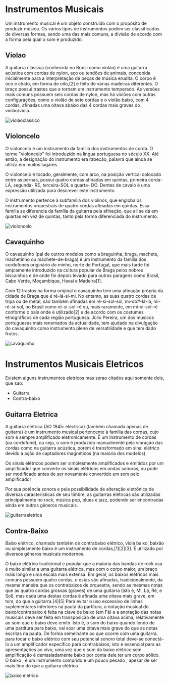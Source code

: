 # Instrumentos Musicais

Um instrumento musical é um objeto construído com o propósito de produzir música. Os vários tipos de instrumentos podem ser classificados de diversas formas, sendo uma das mais comuns, a divisão de acordo com a forma pela qual o som é produzido.

## Violao
A guitarra clássica (conhecida no Brasil como violão) é uma guitarra acústica com cordas de nylon, aço ou tendões de animais, concebida inicialmente para a interpretação de peças de música erudita. O corpo é oco e chato, em forma de oito,[2] e feito de várias madeiras diferentes. O braço possui trastes que a tornam um instrumento temperado. As versões mais comuns possuem seis cordas de nylon, mas há violões com outras configurações, como o violão de sete cordas e o violão baixo, com 4 cordas, afinadas uma oitava abaixo das 4 cordas mais graves do violão/viola. 

![violaoclassico](https://www.habro.com.br/wp-content/uploads/thumbnails/2019-11-vc564t_01_-2-1036x584-1575914902.png)

## Violoncelo
O violoncelo é um instrumento da família dos instrumentos de corda. O termo "violoncelo" foi introduzido na língua portuguesa no século XX. Até então, a designação do instrumento era rabecão, palavra que ainda se utiliza em muitos lugares.

O violoncelo é tocado, geralmente, com arco, na posição vertical colocado entre as pernas, possui quatro cordas afinadas em quintas, primeira corda- LÁ, segunda- RÉ, terceira-SOL e quarta- DÓ. Dentes de cavalo é uma expressão utilizada para descrever este instrumento.

O instrumento pertence à subfamília dos violinos, que engloba os instrumentos orquestrais de quatro cordas afinadas em quintas. Essa família se diferencia da família da guitarra pela afinação, que ali se dá em quartas em vez de quintas, tanto pela forma diferenciada do instrumento. 

![violoncelo](https://upload.wikimedia.org/wikipedia/commons/2/27/Cello2.jpg)

## Cavaquinho
O cavaquinho (pai de outros modelos como a braguinha, braga, machete, machetinho ou machete-de-braga) é um instrumento da família dos cordofones originário do minho, norte de Portugal, que mais tarde foi amplamente introduzido na cultura popular de Braga pelos nobres biscainhos e de onde foi depois levado para outras paragens como Brasil, Cabo Verde, Moçambique, Havaí e Madeira[1].

Com 12 trastos na forma original o cavaquinho tem uma afinação própria da cidade de Braga que é ré-lá-si-mi. No entanto, as suas quatro cordas de tripa ou de metal, são também afinadas em ré-si-sol-sol, mi-dó#-lá-lá, mi-ré-si-sol, no Brasil como ré-si-sol-ré ou, mais raramente, em mi-si-sol-ré conforme o país onde é utilizado[2] e de acordo com os costumes etnográficos de cada região portuguesa. Júlio Pereira, um dos músicos portugueses mais renomados da actualidade, tem ajudado na divulgação do cavaquinho como instrumento pleno de versatilidade e que tem dado frutos. 

![cavaquinho](https://upload.wikimedia.org/wikipedia/commons/2/26/Cavaquinho_Minho.jpg)

# Instrumentos Musicais Eletricos

Existem alguns instrumentos eletricos mas serao citados aqui somente dois, que sao:

* Guitarra
* Contra-baixo

## Guitarra Eletrica

A guitarra elétrica (AO 1945: eléctrica) (também chamada apenas de guitarra) é um instrumento musical pertencente à família das cordas, cujo som é sempre amplificado eletronicamente. É um Instrumento de cordas (ou cordofone), ou seja, o som é produzido manualmente pela vibração das cordas como na guitarra acústica, porém é transformado em sinal elétrico devido a ação de captadores magnéticos (na maioria dos modelos).

Os sinais elétricos podem ser simplesmente amplificados e emitidos por um amplificador que converte os sinais elétricos em ondas sonoras, ou pode ser modificado antes de ser novamente convertido em som pelo amplificador

Por sua potência sonora e pela possibilidade de alteração eletrônica de diversas características de seu timbre, as guitarras elétricas são utilizadas principalmente no rock, música pop, blues e jazz, podendo ser encontradas ainda em outros gêneros musicais. 

![guitarraeletrica](https://upload.wikimedia.org/wikipedia/commons/3/37/Les_Paul_Traditional.jpg)

## Contra-Baixo
Baixo elétrico, chamado também de contrabaixo elétrico, viola baixo, baixão ou simplesmente baixo é um instrumento de cordas,[1][2][3]. É utilizado por diversos gêneros musicais modernos.

O baixo elétrico tradicional e popular que a maioria das bandas de rock usa é muito similar a uma guitarra elétrica, mas com o corpo maior, um braço mais longo e uma escala mais extensa. Em geral, os baixos elétricos mais comuns possuem quatro cordas, e estas são afinadas, tradicionalmente, da mesma maneira que os contrabaixos de orquestra, sendo as mesmas notas que as quatro cordas grossas (graves) de uma guitarra (isto é, Mi, Lá, Ré, e Sol), mas cada uma destas cordas é afinada uma oitava mais grave, em tom, do que a guitarra.[4][5] Para evitar o uso excessivo de linhas suplementares inferiores na pauta da partitura, a notação musical do baixo/contrabaixo é feita na clave de baixo (em Fá) e a anotação das notas musicais deve ser feita em transposição de uma oitava acima, relativamente ao som que o baixo deve emitir. Isto é, o som do baixo quando lendo de uma partitura para baixo, vai soar uma oitava mais grave do que as notas escritas na pauta. De forma semelhante ao que ocorre com uma guitarra, para tocar o baixo elétrico com seu potencial sonoro total deve-se conectá-lo a um amplificador específico para contrabaixos; isto é essencial para as apresentações ao vivo, uma vez que o som do baixo elétrico sem amplificação é demasiadamente baixo por conta dele ter um corpo sólido. O baixo , é um instrumento comprido e um pouco pesado , apesar de ser mais fino do que a guitarra elétrica 

![baixo eletrico](https://upload.wikimedia.org/wikipedia/commons/4/48/1-Fender-Squier-Jazz-Bass.JPG)